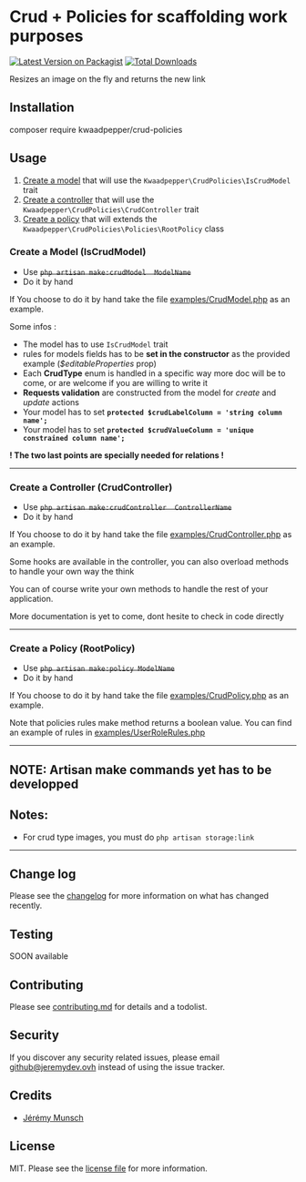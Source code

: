 # Crud + Policies for scaffolding work purposes

[![Latest Version on Packagist][ico-version]][link-packagist]
[![Total Downloads][ico-downloads]][link-downloads]

Resizes an image on the fly and returns the new link

## Installation

   composer require kwaadpepper/crud-policies

## Usage

1. <a href="#create-a-model-iscrudmodel">Create a model</a> that will use the ```Kwaadpepper\CrudPolicies\IsCrudModel``` trait
2. <a href="#create-a-controller-crudcontroller">Create a controller</a> that will use the ```Kwaadpepper\CrudPolicies\CrudController``` trait
3. <a href="#create-a-policy-rootpolicy">Create a policy</a> that will extends the ```Kwaadpepper\CrudPolicies\Policies\RootPolicy``` class

### Create a Model (IsCrudModel)

 * Use ~~```php artisan make:crudModel  ModelName```~~
 * Do it by hand

If You choose to do it by hand take the file [examples/CrudModel.php](examples/CrudModel.php) as an example.

Some infos :
- The model has to use ```IsCrudModel``` trait
- rules for models fields has to be **set in the constructor** as the provided example (*$editableProperties* prop)
- Each **CrudType** enum is handled in a specific way more doc will be to come, or are welcome if you are willing to write it
- **Requests validation** are constructed from the model for *create* and *update* actions
- Your model has to set **```protected $crudLabelColumn = 'string column name';```**
- Your model has to set **```protected $crudValueColumn = 'unique constrained column name';```**

**! The two last points are specially needed for relations !**

---

### Create a Controller (CrudController)

 * Use ~~```php artisan make:crudController  ControllerName```~~
 * Do it by hand

If You choose to do it by hand take the file [examples/CrudController.php](examples/CrudController.php) as an example.

Some hooks are available in the controller, you can also overload methods to handle your own way the think

You can of course write your own methods to handle the rest of your application.

More documentation is yet to come, dont hesite to check in code directly

---

### Create a Policy (RootPolicy)

 * Use ~~```php artisan make:policy ModelName```~~
 * Do it by hand

If You choose to do it by hand take the file [examples/CrudPolicy.php](examples/CrudPolicy.php) as an example.

Note that policies rules make method returns a boolean value.
You can find an example of rules in [examples/UserRoleRules.php](examples/UserRoleRules.php)

---
## **NOTE: Artisan make commands yet has to be developped**
## Notes:
- For crud type images, you must do ```php artisan storage:link```

---

## Change log

Please see the [changelog](changelog.md) for more information on what has changed recently.

## Testing

SOON available

## Contributing

Please see [contributing.md](contributing.md) for details and a todolist.

## Security

If you discover any security related issues, please email github@jeremydev.ovh instead of using the issue tracker.

## Credits

- [Jérémy Munsch](https://jeremydev.ovh)

## License

MIT. Please see the [license file](license.md) for more information.

[ico-version]: https://img.shields.io/packagist/v/kwaadpepper/crud-policies?style=flat-square
[ico-downloads]: https://img.shields.io/packagist/dt/kwaadpepper/crud-policies?style=flat-square
[ico-travis]: https://img.shields.io/travis/kwaadpepper/crud-policies/master.svg?style=flat-square

[link-packagist]: https://packagist.org/packages/kwaadpepper/crud-policies
[link-downloads]: https://packagist.org/packages/kwaadpepper/crud-policies
[link-travis]: https://travis-ci.org/kwaadpepper/crud-policies
[link-author]: https://github.com/kwaadpepper
